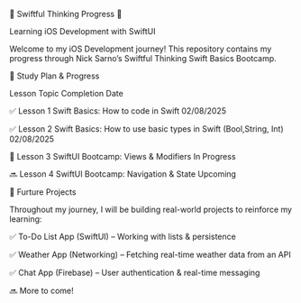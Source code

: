 📌 Swiftful Thinking Progress 🚀

Learning iOS Development with SwiftUI

Welcome to my iOS Development journey! This repository contains my progress through Nick Sarno’s Swiftful Thinking Swift Basics Bootcamp.


📅 Study Plan & Progress

Lesson	Topic	Completion Date

✅ Lesson 1	Swift Basics: How to code in Swift	02/08/2025

✅ Lesson 2	Swift Basics: How to use basic types in Swift (Bool,String, Int) 02/08/2025

🔄 Lesson 3	SwiftUI Bootcamp: Views & Modifiers	In Progress

🔜 Lesson 4	SwiftUI Bootcamp: Navigation & State	Upcoming

📂 Furture Projects

Throughout my journey, I will be building real-world projects to reinforce my learning:

✅ To-Do List App (SwiftUI) – Working with lists & persistence

✅ Weather App (Networking) – Fetching real-time weather data from an API

✅ Chat App (Firebase) – User authentication & real-time messaging

🔜 More to come!

